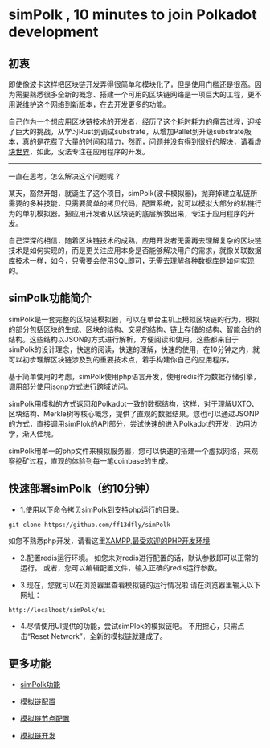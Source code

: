# simPolk , 10 minutes to join Polkadot development

## 初衷

即使像波卡这样把区块链开发弄得很简单和模块化了，但是使用门槛还是很高。因为需要熟悉很多全新的概念、搭建一个可用的区块链网络是一项巨大的工程，更不用说维护这个网络到新版本，在去开发更多的功能。

自己作为一个想应用区块链技术的开发者，经历了这个耗时耗力的痛苦过程，迎接了巨大的挑战，从学习Rust到调试substrate，从增加Pallet到升级substrate版本，真的是花费了大量的时间和精力，然而，问题并没有得到很好的解决，请看[虚块世界](https://github.com/ff13dfly/VirtualBlockWorld)，如此，没法专注在应用程序的开发。
***
一直在思考，怎么解决这个问题呢？

某天，豁然开朗，就诞生了这个项目，simPolk(波卡模拟器)，抛弃掉建立私链所需要的多种技能，只需要简单的拷贝代码，配置系统，就可以模拟大部分的私链行为的单机模拟器。把应用开发者从区块链的底层解救出来，专注于应用程序的开发。

自己深深的相信，随着区块链技术的成熟，应用开发者无需再去理解复杂的区块链技术是如何实现的，而是更关注应用本身是否能够解决用户的需求，就像关联数据库技术一样，如今，只需要会使用SQL即可，无需去理解各种数据库是如何实现的。

## simPolk功能简介

simPolk是一套完整的区块链模拟器，可以在单台主机上模拟区块链的行为，模拟的部分包括区块的生成、区块的结构、交易的结构、链上存储的结构、智能合约的结构。这些结构以JSON的方式进行解析，方便阅读和使用。这些都来自于simPolk的设计理念，快速的阅读，快速的理解，快速的使用，在10分钟之内，就可以初步理解区块链涉及到的重要技术点，着手构建你自己的应用程序。

基于简单使用的考虑，simPolk使用php语言开发，使用redis作为数据存储引擎，调用部分使用jsonp方式进行跨域访问。

simPolk用模拟的方式返回和Polkadot一致的数据结构，这样，对于理解UXTO、区块结构、Merkle树等核心概念，提供了直观的数据结果。您也可以通过JSONP的方式，直接调用simPlok的API部分，尝试快速的进入Polkadot的开发，边用边学，渐入佳境。

simPolk用单一的php文件来模拟服务器，您可以快速的搭建一个虚拟网络，来观察挖矿过程，直观的体验到每一笔coinbase的生成。

## 快速部署simPolk（约10分钟）

* 1.使用以下命令拷贝simPolk到支持php运行的目录。

```shell
git clone https://github.com/ff13dfly/simPolk
```

如您不熟悉php开发，请看这里[XAMPP,最受欢迎的PHP开发环境](https://www.apachefriends.org/index.html)

* 2.配置redis运行环境。
如您未对redis进行配置的话，默认参数即可以正常的运行。
或者，您可以编辑配置文件，输入正确的redis运行参数。

* 3.现在，您就可以在浏览器里查看模拟链的运行情况啦
请在浏览器里输入以下网址：

```text
http://localhost/simPolk/ui
```

* 4.尽情使用UI提供的功能，尝试simPlok的模拟链吧。
不用担心，只需点击“Reset Network”，全新的模拟链就建成了。

## 更多功能

* [simPolk功能](manual/ui_zh.md)

* [模拟链配置](manual/config_zh.md)

* [模拟链节点配置](manual/node_zh.md)

* [模拟链开发](manual/api_zh.md)
